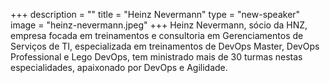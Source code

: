+++
description = ""
title = "Heinz Nevermann"
type = "new-speaker"
image = "heinz-nevermann.jpeg"
+++
Heinz Nevermann, sócio da HNZ, empresa focada em treinamentos e consultoria em Gerenciamentos de Serviços de TI, especializada em treinamentos de DevOps Master, DevOps Professional e Lego DevOps, tem ministrado mais de 30 turmas nestas especialidades, apaixonado por DevOps e Agilidade.